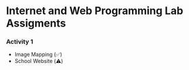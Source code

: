 # Internet and Web Programming Lab Assigments

### Activity 1
- Image Mapping (✅)
- School Website (⚠️)
